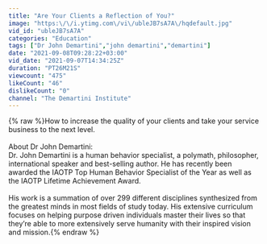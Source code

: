 ```yaml
---
title: "Are Your Clients a Reflection of You?"
image: "https:\/\/i.ytimg.com\/vi\/ubleJB7sA7A\/hqdefault.jpg"
vid_id: "ubleJB7sA7A"
categories: "Education"
tags: ["Dr John Demartini","john demartini","demartini"]
date: "2021-09-08T09:28:22+03:00"
vid_date: "2021-09-07T14:34:25Z"
duration: "PT26M21S"
viewcount: "475"
likeCount: "46"
dislikeCount: "0"
channel: "The Demartini Institute"
---
```

{% raw %}How to increase the quality of your clients and take your service business to the next level.<br /><br />About Dr John Demartini:<br />Dr. John Demartini is a human behavior specialist, a polymath, philosopher, international speaker and best-selling author. He has recently been awarded the IAOTP Top Human Behavior Specialist of the Year as well as the IAOTP Lifetime Achievement Award.<br /> <br />His work is a summation of over 299 different disciplines synthesized from the greatest minds in most fields of study today. His extensive curriculum focuses on helping purpose driven individuals master their lives so that they’re able to more extensively serve humanity with their inspired vision and mission.{% endraw %}
